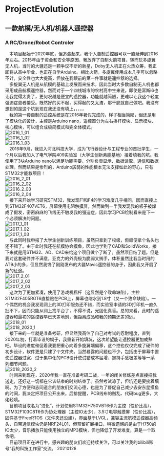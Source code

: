 # ProjectEvolution
## 一款航模/无人机/机器人遥控器  
### A RC/Drone/Robot Controler    
  
&emsp;本项目起始于2020年底，但追溯起来，我个人自制遥控器可以一直延伸到2016年左右。2015年由于资金和安全等原因，我放弃了自制火箭项目，转而玩多旋翼无人机，当时的大疆还是一颗争议不断的新星，Doby无人机正在火热众筹，我正即将从高中毕业，也正在自学Arduino。相比火箭，多旋翼使用成本几乎可以忽略不计，安全性也大大提高，但放在我眼前的第一件事就是遥控器的选择。  
&emsp;多旋翼无人机是从航模的基础上发展而来技术，因此当时大多数自制无人机也都采用成品航模遥控器，然而对于一个四线城市的农村高中生来说，即使是富斯i6也让我觉得太贵了，更何况越是便宜的遥控器，功能就越简陋，更难以让我这个轻度强迫症患者接受。既然好的买不起，买得起的又太渣，那干脆就自己做吧。我没有想到的是这个坑到现在我还没有填上，，，，，  
&emsp;我的第一套自制的遥控系统是在2016年暑假完成的，样子相当简陋，但还是用了模块化的设计，主控是Arduino nano，遥控器分为左右摇杆模块、显示模块、核心模块，可以组合成极简模式和完全体模式。  
 ![2016_1_01](https://github.com/liulizhi1031/ProjectEvolution/blob/master/Reference/PastProjectImages/2016_1_01.jpg)  
 ![2016_1_02](https://github.com/liulizhi1031/ProjectEvolution/blob/master/Reference/PastProjectImages/2016_1_02.jpg)  
 ![2016_1_03](https://github.com/liulizhi1031/ProjectEvolution/blob/master/Reference/PastProjectImages/2016_1_03.jpg)  
&emsp;2016年9月，我进入河北科技大学，成为飞行器设计与工程专业的首批学生，一个月以后我加入了电气学院409实验室（大学生创新素能基地）接着填我的坑。我使用了3块Arduino nano以满足功能需要，分别负责显示、数据读取、通信和数据处理。然而结果是惨烈的，Arduino孱弱的性能根本无法支撑如此的野心，只有STM32才能救项目！  
 ![2016_2_01](https://github.com/liulizhi1031/ProjectEvolution/blob/master/Reference/PastProjectImages/2016_2_01.jpg)   
 ![2016_2_02](https://github.com/liulizhi1031/ProjectEvolution/blob/master/Reference/PastProjectImages/2016_2_02.jpg)  
 ![2016_2_03](https://github.com/liulizhi1031/ProjectEvolution/blob/master/Reference/PastProjectImages/2016_2_03.jpg)  
 ![2016_2_04](https://github.com/liulizhi1031/ProjectEvolution/blob/master/Reference/PastProjectImages/2016_2_04.jpg)  
&emsp;接下来开始学习研究STM32，我发现F1和F4的学习难度几乎相同，因而直接上到STM32F407VET6，屏幕使用电阻触摸屏，然而做到一半我发现我的板子被焊成了假发，密密麻麻的飞线无不触发我的强迫症，因此学习PCB绘制看来是下一个必须解决的问题。  
 ![2017_1_01](https://github.com/liulizhi1031/ProjectEvolution/blob/master/Reference/PastProjectImages/2017_1_01.jpg)  
 ![2017_1_02](https://github.com/liulizhi1031/ProjectEvolution/blob/master/Reference/PastProjectImages/2017_1_02.jpg)   
 ![2017_1_03](https://github.com/liulizhi1031/ProjectEvolution/blob/master/Reference/PastProjectImages/2017_1_03.jpg)  
&emsp;与此同时我申报了大学生创新训练项目，虽然只拿到了校级，但顺便拿个名头也还不错了。由于此时我还在航模协会摸鱼，因此也学到了CAD和SolidWorks，接下来就是用STM32、AD、CAD来给这个项目做个了断了。虽然项目结了题，但是我对这套硬件并不满意，亚克力的外壳极为脆弱又搁手，体积虽然比我当时用的AT9小的多，但显然我馋了刚刚发布的大疆Mavic遥控器的身子，因此我又开启了新的征途。  
 ![2017_2_01](https://github.com/liulizhi1031/ProjectEvolution/blob/master/Reference/PastProjectImages/2017_2_01.jpg)  
 ![2017_2_02](https://github.com/liulizhi1031/ProjectEvolution/blob/master/Reference/PastProjectImages/2017_2_02.jpg)  
 ![2017_2_03](https://github.com/liulizhi1031/ProjectEvolution/blob/master/Reference/PastProjectImages/2017_2_03.jpg0)  
&emsp;这次为了更加紧凑，使用了游戏机摇杆（这显然是个致命缺陷），主控STM32F405RGT6直接贴在PCB上，屏幕也缩水到1.8寸（又一个致命缺陷）。一个偶然的机会我发现网上的3D打印服务还不错，而实验室申请的3D打印机一直久批不下，因而只能从网上找平台了，不得不说，光固化真香。总的来看，此时的遥控器和最初的遥控器早已天差地别，但距离成品和我的预期还差的远。  
 ![2018_01](https://github.com/liulizhi1031/ProjectEvolution/blob/master/Reference/PastProjectImages/2018_01.jpg)  
 ![2018_2020_1](https://github.com/liulizhi1031/ProjectEvolution/blob/master/Reference/PastProjectImages/2018_2020_1.JPG)  
&emsp;接下来的一年就是准备考研，但显然我高估了自己对考试的忍耐程度，直到2020年初，打着毕设的幌子，我重新开始填坑，这次希望能让遥控器更加成熟吧。毕设的进度催促着我要把重心向着多旋翼端偏移，这个控也仅仅完成了硬件的初步设计，软件更是只建了个文件夹。当然暴露的问题也不少，包括由于屏幕中置使遥控器过宽、过于集中化的PCB设计使试错成本猛增、握持手感极差等等一系列细节问题。  
 ![2018_2020_2](https://github.com/liulizhi1031/ProjectEvolution/blob/master/Reference/PastProjectImages/2018_2020_2.JPG0)  
&emsp;时间来到现在，2020年我一直在准备考研二战，一年的闭关修炼差点直接把我送走，还好这一切都在它该结束的时刻结束了。虽然考试凉了，但坑还是要接着填啊。为了方便和志同道合的朋友们交流心德，也是为了督促自己减少去安东星摸鱼的时间，我决定把项目公开出来。后排提醒，PCB线布的贼乱、代码bug更多，大佬轻喷。  
&emsp;目前项目取名为“进化”，计划使用STM32H750VBT6作为主控（性价比高），STM32F103C8T6作为协处理器（主控IO太少），3.5寸电容触摸屏（性价比高），固件基于FreeRTOS（文件夹还没建），界面基于LVGL，兼容主流航模遥控器高频头，自带通信模块仍是NRF24L01，但预留扩展接口，稍微遗憾的是由于H750的IO太少，音乐播放只能使用独立的MP3模块，但也降低了开发难度，算是一个取舍吧。  
&emsp;目前项目正在进行中，感兴趣的朋友们欢迎持续关注，可以关注我的bilibili账号“我的科技工作室”交流。 20210128
